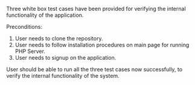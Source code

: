 Three white box test cases have been provided for verifying the internal functionality of the application. 

Preconditions: 
1) User needs to clone the repository. 
2) User needs to follow installation procedures on main page for running PHP Server.
2) User needs to signup on the application. 

User should be able to run all the three test cases now successfully, to verify the internal functionality of the system. 
